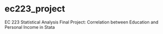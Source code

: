 # ec223_project
EC 223 Statistical Analysis Final Project: Correlation between Education and Personal Income in Stata
